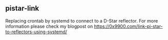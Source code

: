 
## pistar-link

Replacing crontab by systemd to connect to a D-Star reflector.
For more information please check my blogpost on https://0x9900.com/link-pi-star-to-reflectors-using-systemd/
